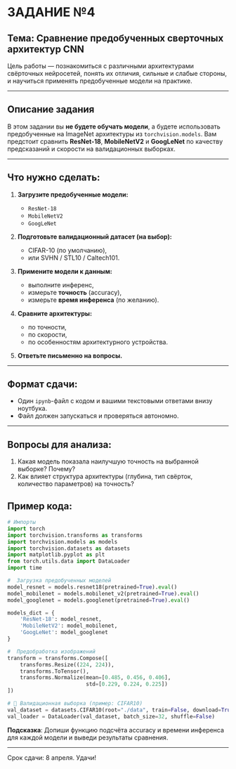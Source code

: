# **ЗАДАНИЕ №4**

##  Тема: **Сравнение предобученных сверточных архитектур CNN**

Цель работы — познакомиться с различными архитектурами свёрточных нейросетей, понять их отличия, сильные и слабые стороны, и научиться применять предобученные модели на практике.

---

##  **Описание задания**

В этом задании вы **не будете обучать модели**, а будете использовать предобученные на ImageNet архитектуры из `torchvision.models`. Вам предстоит сравнить **ResNet-18**, **MobileNetV2** и **GoogLeNet** по качеству предсказаний и скорости на валидационных выборках.

---

##  **Что нужно сделать:**

1. **Загрузите предобученные модели:**
   - `ResNet-18`
   - `MobileNetV2`
   - `GoogLeNet`

2. **Подготовьте валидационный датасет (на выбор):**
   - CIFAR-10 (по умолчанию),
   - или SVHN / STL10 / Caltech101.

3. **Примените модели к данным:**
   - выполните инференс,
   - измерьте **точность** (accuracy),
   - измерьте **время инференса** (по желанию).

4. **Сравните архитектуры:**
   - по точности,
   - по скорости,
   - по особенностям архитектурного устройства.

5. **Ответьте письменно на вопросы.**

---

##  **Формат сдачи:**

- Один `ipynb`-файл с кодом и вашими текстовыми ответами внизу ноутбука.
- Файл должен запускаться и проверяться автономно.

---

##  **Вопросы для анализа:**

1. Какая модель показала наилучшую точность на выбранной выборке? Почему?
2. Как влияет структура архитектуры (глубина, тип свёрток, количество параметров) на точность?




##  Пример кода:

```python
# Импорты
import torch
import torchvision.transforms as transforms
import torchvision.models as models
import torchvision.datasets as datasets
import matplotlib.pyplot as plt
from torch.utils.data import DataLoader
import time

#  Загрузка предобученных моделей
model_resnet = models.resnet18(pretrained=True).eval()
model_mobilenet = models.mobilenet_v2(pretrained=True).eval()
model_googlenet = models.googlenet(pretrained=True).eval()

models_dict = {
    'ResNet-18': model_resnet,
    'MobileNetV2': model_mobilenet,
    'GoogLeNet': model_googlenet
}

#  Предобработка изображений
transform = transforms.Compose([
    transforms.Resize((224, 224)),
    transforms.ToTensor(),
    transforms.Normalize(mean=[0.485, 0.456, 0.406],
                         std=[0.229, 0.224, 0.225])
])

# 🔹 Валидационная выборка (пример: CIFAR10)
val_dataset = datasets.CIFAR10(root="./data", train=False, download=True, transform=transform)
val_loader = DataLoader(val_dataset, batch_size=32, shuffle=False)
```

**Подсказка**: Допиши функцию подсчёта accuracy и времени инференса для каждой модели и выведи результаты сравнения.

---

Срок сдачи: 8 апреля. Удачи!